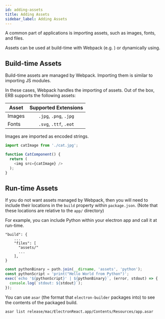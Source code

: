 ```yaml
---
id: adding-assets
title: Adding Assets
sidebar_label: Adding Assets
---
```


A common part of applications is importing assets, such as images, fonts, and files.

Assets can be used at build-time with Webpack (e.g. ) or dynamically using.

## Build-time Assets

Build-time assets are managed by Webpack. Importing them is similar to importing JS modules.

In these cases, Webpack handles the importing of assets. Out of the box, ERB supports the following assets:

| Asset    |  Supported Extensions    |
|----------|:-----------------------: |
| Images   |  `.jpg`, `.png`, `.jpg`  |
| Fonts    |  `.svg`, `.ttf`, `.eot`  | 

Images are imported as encoded strings.

```js
import catImage from './cat.jpg';

function CatComponent() {
  return (
    <img src={catImage} />
  );
}
```

## Run-time Assets

If you do not want assets managed by Webpack, then you will need to include their locations in the `build` property within `package.json`. (Note that these locations are relative to the `app/` directory)

For example, you can include Python within your electron app and call it at run-time.

```jsonc
"build": {
    ...
    "files": [
      "assets/"
      ...
    ],
}
```

```js
const pythonBinary = path.join(__dirname, 'assets', 'python');
const pythonScript = 'print("Hello World from Python")';
exec(`echo '${pythonScript}' | ${pythonBinary}`, (error, stdout) => {
  console.log(`stdout: ${stdout}`);
});
```

You can use `asar` (the format that `electron-builder` packages into) to see the contents of the packaged build.

```bash
asar list release/mac/ElectronReact.app/Contents/Resources/app.asar
```
